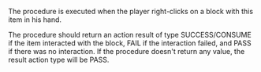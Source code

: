 The procedure is executed when the player right-clicks on a block with this item in his hand.

The procedure should return an action result of type SUCCESS/CONSUME if the item interacted with the block, 
FAIL if the interaction failed, and PASS if there was no interaction. 
If the procedure doesn't return any value, the result action type will be PASS.